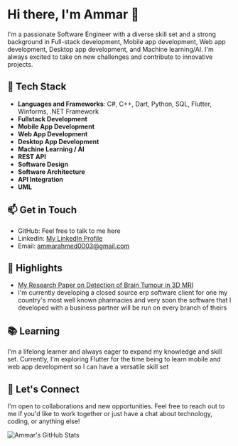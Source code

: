 # Hi there, I'm Ammar 👋

I'm a passionate Software Engineer with a diverse skill set and a strong background in Full-stack development, Mobile app development, Web app development, Desktop app development, and Machine learning/AI. I'm always excited to take on new challenges and contribute to innovative projects.

## 🔧 Tech Stack

- **Languages and Frameworks**: C#, C++, Dart, Python, SQL, Flutter, Winforms, .NET Framework
- **Fullstack Development**
- **Mobile App Development**
- **Web App Development**
- **Desktop App Development**
- **Machine Learning / AI**
- **REST API**
- **Software Design**
- **Software Architecture**
- **API Integration**
- **UML**

## 📫 Get in Touch

- GitHub: Feel free to talk to me here
- LinkedIn: [My LinkedIn Profile](https://www.linkedin.com/in/ammar-ahmed-17635b1b7/)
- Email: ammarahmed0003@gmail.com

## 🌟 Highlights

- [My Research Paper on Detection of Brain Tumour in 3D MRI](https://ieeexplore.ieee.org/abstract/document/9989020/metrics#metrics)
- I'm currently developing a closed source erp software client for one my country's most well known pharmacies and very soon the software that I developed with a business partner will be run on every branch of theirs

## 📚 Learning

I'm a lifelong learner and always eager to expand my knowledge and skill set. Currently, I'm exploring Flutter for the time being to learn mobile and web app development so I can have a versatile skill set

## 💬 Let's Connect

I'm open to collaborations and new opportunities. Feel free to reach out to me if you'd like to work together or just have a chat about technology, coding, or anything else!

![Ammar's GitHub Stats](https://github-readme-stats.vercel.app/api?username=ammar629&show_icons=true)


<!--
**ammar629/ammar629** is a ✨ _special_ ✨ repository because its `README.md` (this file) appears on your GitHub profile.

Here are some ideas to get you started:

- 🔭 I’m currently working on ...
- 🌱 I’m currently learning ...
- 👯 I’m looking to collaborate on ...
- 🤔 I’m looking for help with ...
- 💬 Ask me about ...
- 📫 How to reach me: ...
- 😄 Pronouns: ...
- ⚡ Fun fact: ...
-->
